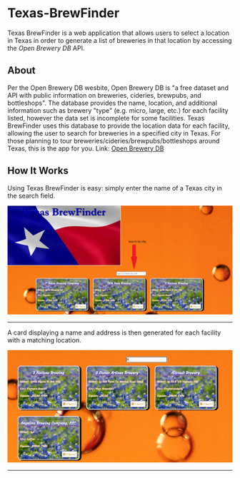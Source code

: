# Texas-BrewFinder
Texas BrewFinder is a web application that allows users to select a location in Texas  in order to generate a list of breweries in that location by accessing the *Open Brewery DB* API. 

## About
Per the Open Brewery DB wesbite, Open Brewery DB is "a free dataset and API with public information on breweries, cideries, brewpubs, and bottleshops". The database provides the name, location, and additional information such as brewery "type" (e.g. micro, large, etc.) for each facility listed, however the data set is incomplete for some facilities. Texas BrewFinder uses this database to provide the location data for each facility, allowing the user to search for breweries in a specified city in Texas. For those planning to tour breweries/cideries/brewpubs/bottleshops around Texas, this is the app for you.
Link: [Open Brewery DB](https://www.openbrewerydb.org/)

## How It Works
Using Texas BrewFinder is easy: simply enter the name of a Texas city in the search field. 

![Searchbar](images.brewfinder/txBrewFinder2.jpg)
***
A card displaying a name and address is then generated for each facility with a matching location. 

![Search Results](images.brewfinder/searchResults.jpg)
***



